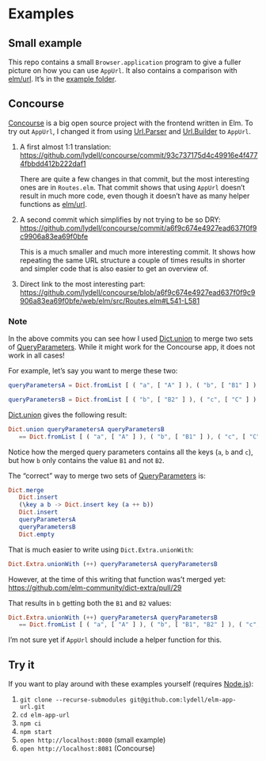 # Examples

## Small example

This repo contains a small `Browser.application` program to give a fuller picture on how you can use `AppUrl`. It also contains a comparison with [elm/url]. It’s in the [example folder].

## Concourse

[Concourse] is a big open source project with the frontend written in Elm. To try out `AppUrl`, I changed it from using [Url.Parser] and [Url.Builder] to `AppUrl`.

1. A first almost 1:1 translation: https://github.com/lydell/concourse/commit/93c737175d4c49916e4f4774fbbdd412b222daf1

   There are quite a few changes in that commit, but the most interesting ones are in `Routes.elm`. That commit shows that using `AppUrl` doesn’t result in much more code, even though it doesn’t have as many helper functions as [elm/url].

2. A second commit which simplifies by not trying to be so DRY: https://github.com/lydell/concourse/commit/a6f9c674e4927ead637f0f9c9906a83ea69f0bfe

   This is a much smaller and much more interesting commit. It shows how repeating the same URL structure a couple of times results in shorter and simpler code that is also easier to get an overview of.

3. Direct link to the most interesting part: https://github.com/lydell/concourse/blob/a6f9c674e4927ead637f0f9c9906a83ea69f0bfe/web/elm/src/Routes.elm#L541-L581

### Note

In the above commits you can see how I used [Dict.union] to merge two sets of [QueryParameters]. While it might work for the Concourse app, it does not work in all cases!

For example, let’s say you want to merge these two:

```elm
queryParametersA = Dict.fromList [ ( "a", [ "A" ] ), ( "b", [ "B1" ] ) ]

queryParametersB = Dict.fromList [ ( "b", [ "B2" ] ), ( "c", [ "C" ] ) ]
```

[Dict.union] gives the following result:

```elm
Dict.union queryParametersA queryParametersB
   == Dict.fromList [ ( "a", [ "A" ] ), ( "b", [ "B1" ] ), ( "c", [ "C" ] ) ]
```

Notice how the merged query parameters contains all the keys (`a`, `b` and `c`), but how `b` only contains the value `B1` and not `B2`.

The “correct” way to merge two sets of [QueryParameters] is:

```elm
Dict.merge
   Dict.insert
   (\key a b -> Dict.insert key (a ++ b))
   Dict.insert
   queryParametersA
   queryParametersB
   Dict.empty
```

That is much easier to write using `Dict.Extra.unionWith`:

```elm
Dict.Extra.unionWith (++) queryParametersA queryParametersB
```

However, at the time of this writing that function was’t merged yet: https://github.com/elm-community/dict-extra/pull/29

That results in `b` getting both the `B1` and `B2` values:

```elm
Dict.Extra.unionWith (++) queryParametersA queryParametersB
   == Dict.fromList [ ( "a", [ "A" ] ), ( "b", [ "B1", "B2" ] ), ( "c", [ "C" ] ) ]
```

I’m not sure yet if `AppUrl` should include a helper function for this.

## Try it

If you want to play around with these examples yourself (requires [Node.js]):

1. `git clone --recurse-submodules git@github.com:lydell/elm-app-url.git`
2. `cd elm-app-url`
3. `npm ci`
4. `npm start`
5. `open http://localhost:8080` (small example)
6. `open http://localhost:8081` (Concourse)

[concourse]: https://github.com/concourse/concourse/
[dict.union]: https://package.elm-lang.org/packages/elm/core/latest/Dict#union
[elm/url]: https://package.elm-lang.org/packages/elm/url/latest
[example folder]: https://github.com/lydell/elm-app-url/tree/main/example
[node.js]: https://nodejs.org/
[queryparameters]: https://package.elm-lang.org/packages/lydell/elm-app-url/latest/AppUrl#QueryParameters
[url.builder]: https://package.elm-lang.org/packages/elm/url/latest/Url-Builder
[url.parser]: https://package.elm-lang.org/packages/elm/url/latest/Url-Parser
